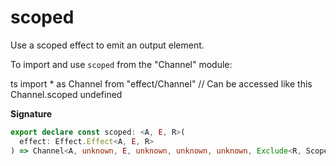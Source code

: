 # scoped

Use a scoped effect to emit an output element.

To import and use `scoped` from the "Channel" module:

ts
import \* as Channel from "effect/Channel"
// Can be accessed like this
Channel.scoped
undefined

**Signature**

```ts
export declare const scoped: <A, E, R>(
  effect: Effect.Effect<A, E, R>
) => Channel<A, unknown, E, unknown, unknown, unknown, Exclude<R, Scope.Scope>>
```
